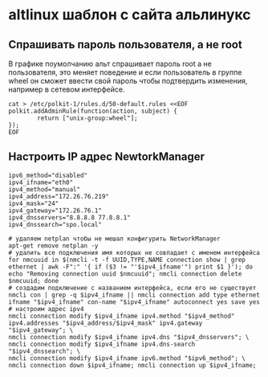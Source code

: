 # altlinux шаблон с сайта альлинукс


## Спрашивать пароль пользователя, а не root 
В графике поумолчанию альт спрашивает пароль root а не пользователя, это меняет поведение и если пользователь в группе wheel он сможет ввести свой пароль чтобы подтвердить изменения, например в сетевом интерфейсе.
```shell
cat > /etc/polkit-1/rules.d/50-default.rules <<EOF
polkit.addAdminRule(function(action, subject) {
        return ["unix-group:wheel"];
});
EOF
```

## Настроить IP адрес NewtorkManager

```shell
ipv6_method="disabled"
ipv4_ifname="eth0"
ipv4_method="manual"
ipv4_address="172.26.76.219"
ipv4_mask="24"
ipv4_gateway="172.26.76.1"
ipv4_dnsservers="8.8.8.8 77.8.8.1"
ipv4_dnssearch="spo.local"

# удаляем netplan чтобы не мешал конфигурить NetworkManager
apt-get remove netplan -y
# удалить все подключения имя которых не совпадает с именем интерфейса
for nmcuuid in $(nmcli -t -f UUID,TYPE,NAME connection show | grep ethernet | awk -F":" '{ if ($3 != "'$ipv4_ifname'") print $1 }'); do echo "Removing connection uuid $nmcuuid"; nmcli connection delete $nmcuuid; done
# создадим подключение с названием интерфейса, если его не существует
nmcli con | grep -q $ipv4_ifname || nmcli connection add type ethernet ifname "$ipv4_ifname" con-name "$ipv4_ifname" autoconnect yes save yes
# настроим адрес ipv4
nmcli connection modify $ipv4_ifname ipv4.method "$ipv4_method" ipv4.addresses "$ipv4_address/$ipv4_mask" ipv4.gateway "$ipv4_gateway"; \
nmcli connection modify $ipv4_ifname ipv4.dns "$ipv4_dnsservers"; \
nmcli connection modify $ipv4_ifname ipv4.dns-search "$ipv4_dnssearch"; \
nmcli connection modify $ipv4_ifname ipv6.method "$ipv6_method"; \
nmcli connection down $ipv4_ifname; nmcli connection up $ipv4_ifname; 

```
